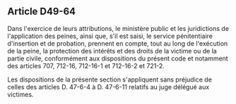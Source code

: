 Article D49-64
----
Dans l'exercice de leurs attributions, le ministère public et les juridictions
de l'application des peines, ainsi que, s'il est saisi, le service pénitentiaire
d'insertion et de probation, prennent en compte, tout au long de l'exécution de
la peine, la protection des intérêts et des droits de la victime ou de la partie
civile, conformément aux dispositions du présent code et notamment des articles
707, 712-16, 712-16-1 et 712-16-2 et 721-2.

Les dispositions de la présente section s'appliquent sans préjudice de celles
des articles D. 47-6-4 à D. 47-6-11 relatifs au juge délégué aux victimes.
